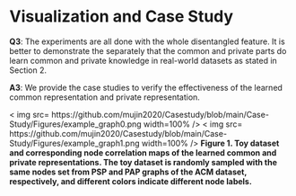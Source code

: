 # Visualization and Case Study

**Q3**: The experiments are all done with the whole disentangled feature. It is better to demonstrate the separately that the common and private parts do learn common and private knowledge in real-world datasets as stated in Section 2.

**A3**: We provide the case studies to verify the effectiveness of the learned common representation and private representation.


<p align="left">
< img src= https://github.com/mujin2020/Casestudy/blob/main/Case-Study/Figures/example_graph0.png
 width=100% />
 < img src= https://github.com/mujin2020/Casestudy/blob/main/Case-Study/Figures/example_graph1.png
 width=100% />
 <span><b>Figure 1. Toy dataset and corresponding node correlation maps of the learned common and private representations. The toy dataset is randomly sampled with the same nodes set from PSP and PAP graphs of the ACM dataset, respectively, and different colors indicate different node labels.</b></span>
 </p >
